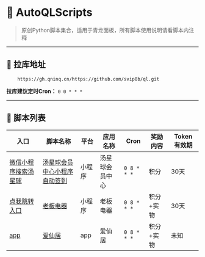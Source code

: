 # 🚀 AutoQLScripts

> 原创Python脚本集合，适用于青龙面板，所有脚本使用说明请看脚本内注释

---

## 🔗 拉库地址

```plaintext
	https://gh.qninq.cn/https://github.com/svip8b/ql.git
```

**拉库建议定时Cron：** `0 0 * * *` 

---

## 📜 脚本列表

| 入口                                                            | 脚本名称                                                             | 平台  | 应用名称    | Cron      | 奖励内容  | Token 有效期 |
|---------------------------------------------------------------|------------------------------------------------------------------|-----|---------|-----------|-----------|-----------|
| [微信小程序搜索汤星球](#)                                               | [汤星球会员中心小程序自动签到](https://github.com/svip8b/ql/blob/main/tcbj.py) | 小程序 | 汤星球会员中心 | `0 8 * * *` | 积分      | 30天       |
| [点我跳转入口](https://github.com/svip8b/ql/blob/main/jpg/lbdq.jpg) | [老板电器](https://github.com/svip8b/ql/blob/main/lbdq.py)           | 小程序 | 老板电器    | `0 8 * * *` | 积分+实物 | 30天       |
| [app](https://app.tmuyun.com/webChannels/invite?inviteCode=EUG55A&tenantId=62&accountId=68d6e8537dee0579c09252eb)    | [爱仙居](https://github.com/svip8b/ql/blob/main/aixianju.py)        | app | 爱仙居     | `0 8 * * *` | 积分+实物 | 未知        |


